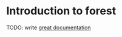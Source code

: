 # Introduction to forest

TODO: write [great documentation](http://jacobian.org/writing/great-documentation/what-to-write/)
